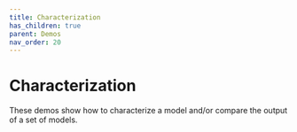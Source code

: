 ```yaml
---
title: Characterization
has_children: true
parent: Demos
nav_order: 20
---
```


# Characterization

These demos show how to characterize a model and/or compare the output of a set of models.



